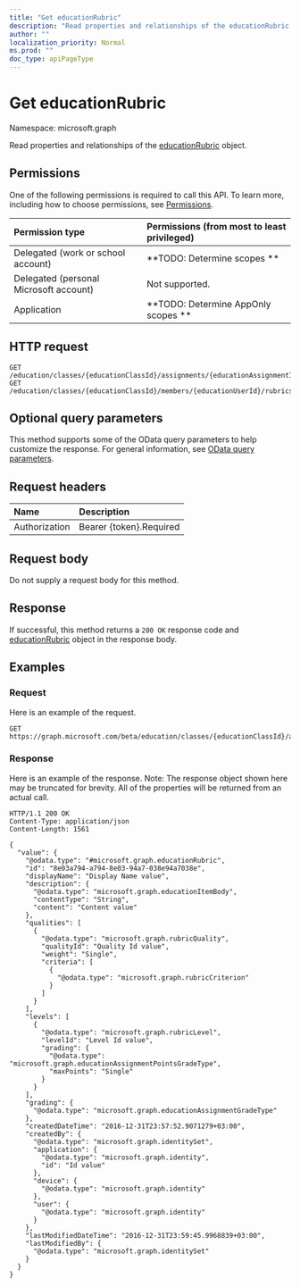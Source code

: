 ```yaml
---
title: "Get educationRubric"
description: "Read properties and relationships of the educationRubric object."
author: ""
localization_priority: Normal
ms.prod: ""
doc_type: apiPageType
---
```


# Get educationRubric

Namespace: microsoft.graph

Read properties and relationships of the [educationRubric](../resources/educationrubric.md) object.

## Permissions
One of the following permissions is required to call this API. To learn more, including how to choose permissions, see [Permissions](/concepts/permissions-reference.md).

|Permission type|Permissions (from most to least privileged)|
|:---|:---|
|Delegated (work or school account)|**TODO: Determine scopes **|
|Delegated (personal Microsoft account)|Not supported.|
|Application|**TODO: Determine AppOnly scopes **|

## HTTP request
<!-- {
  "blockType": "ignored"
}
-->
``` http
GET /education/classes/{educationClassId}/assignments/{educationAssignmentId}/rubric
GET /education/classes/{educationClassId}/members/{educationUserId}/rubrics/{educationRubricId}
```

## Optional query parameters
This method supports some of the OData query parameters to help customize the response. For general information, see [OData query parameters](/graph/query-parameters).

## Request headers
|Name|Description|
|:---|:---|
|Authorization|Bearer {token}.Required|

## Request body
Do not supply a request body for this method.

## Response
If successful, this method returns a `200 OK` response code and [educationRubric](../resources/educationrubric.md) object in the response body.

## Examples

### Request
Here is an example of the request.
<!-- {
  "blockType": "request",
  "name": "get_educationrubric"
}
-->
``` http
GET https://graph.microsoft.com/beta/education/classes/{educationClassId}/assignments/{educationAssignmentId}/rubric
```

### Response
Here is an example of the response. Note: The response object shown here may be truncated for brevity. All of the properties will be returned from an actual call.
<!-- {
  "blockType": "response",
  "truncated": true,
  "@odata.type": "microsoft.graph.educationRubric"
}
-->
``` http
HTTP/1.1 200 OK
Content-Type: application/json
Content-Length: 1561

{
  "value": {
    "@odata.type": "#microsoft.graph.educationRubric",
    "id": "8e03a794-a794-8e03-94a7-038e94a7038e",
    "displayName": "Display Name value",
    "description": {
      "@odata.type": "microsoft.graph.educationItemBody",
      "contentType": "String",
      "content": "Content value"
    },
    "qualities": [
      {
        "@odata.type": "microsoft.graph.rubricQuality",
        "qualityId": "Quality Id value",
        "weight": "Single",
        "criteria": [
          {
            "@odata.type": "microsoft.graph.rubricCriterion"
          }
        ]
      }
    ],
    "levels": [
      {
        "@odata.type": "microsoft.graph.rubricLevel",
        "levelId": "Level Id value",
        "grading": {
          "@odata.type": "microsoft.graph.educationAssignmentPointsGradeType",
          "maxPoints": "Single"
        }
      }
    ],
    "grading": {
      "@odata.type": "microsoft.graph.educationAssignmentGradeType"
    },
    "createdDateTime": "2016-12-31T23:57:52.9071279+03:00",
    "createdBy": {
      "@odata.type": "microsoft.graph.identitySet",
      "application": {
        "@odata.type": "microsoft.graph.identity",
        "id": "Id value"
      },
      "device": {
        "@odata.type": "microsoft.graph.identity"
      },
      "user": {
        "@odata.type": "microsoft.graph.identity"
      }
    },
    "lastModifiedDateTime": "2016-12-31T23:59:45.9968839+03:00",
    "lastModifiedBy": {
      "@odata.type": "microsoft.graph.identitySet"
    }
  }
}
```

